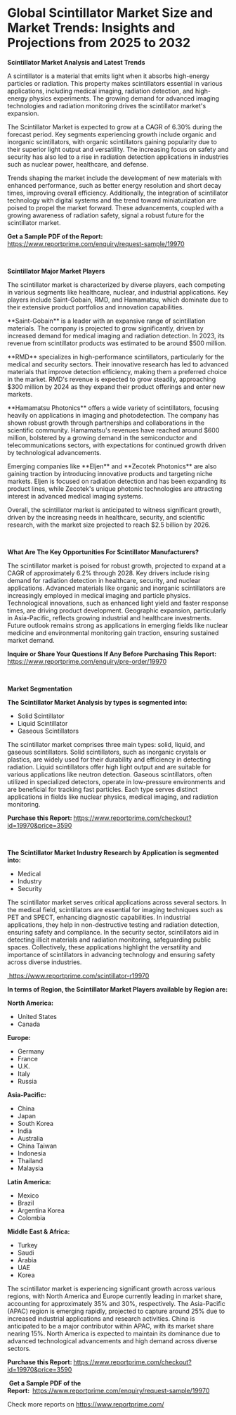 <p><h1>Global Scintillator Market Size and Market Trends: Insights and Projections from 2025 to 2032</h1></p><p><strong>Scintillator Market Analysis and Latest Trends</strong></p>
<p><p>A scintillator is a material that emits light when it absorbs high-energy particles or radiation. This property makes scintillators essential in various applications, including medical imaging, radiation detection, and high-energy physics experiments. The growing demand for advanced imaging technologies and radiation monitoring drives the scintillator market's expansion.</p><p>The Scintillator Market is expected to grow at a CAGR of 6.30% during the forecast period. Key segments experiencing growth include organic and inorganic scintillators, with organic scintillators gaining popularity due to their superior light output and versatility. The increasing focus on safety and security has also led to a rise in radiation detection applications in industries such as nuclear power, healthcare, and defense.</p><p>Trends shaping the market include the development of new materials with enhanced performance, such as better energy resolution and short decay times, improving overall efficiency. Additionally, the integration of scintillator technology with digital systems and the trend toward miniaturization are poised to propel the market forward. These advancements, coupled with a growing awareness of radiation safety, signal a robust future for the scintillator market.</p></p>
<p><strong>Get a Sample PDF of the Report:&nbsp;</strong> <a href="https://www.reportprime.com/enquiry/request-sample/19970?utm_campaign=2993&utm_medium=2&utm_source=Github&utm_content=ia&utm_term=18032025&utm_id=scintillator">https://www.reportprime.com/enquiry/request-sample/19970</a></p>
<p>&nbsp;</p>
<p><strong>Scintillator Major Market Players</strong></p>
<p><p>The scintillator market is characterized by diverse players, each competing in various segments like healthcare, nuclear, and industrial applications. Key players include Saint-Gobain, RMD, and Hamamatsu, which dominate due to their extensive product portfolios and innovation capabilities. </p><p>**Saint-Gobain** is a leader with an expansive range of scintillation materials. The company is projected to grow significantly, driven by increased demand for medical imaging and radiation detection. In 2023, its revenue from scintillator products was estimated to be around $500 million.</p><p>**RMD** specializes in high-performance scintillators, particularly for the medical and security sectors. Their innovative research has led to advanced materials that improve detection efficiency, making them a preferred choice in the market. RMD's revenue is expected to grow steadily, approaching $300 million by 2024 as they expand their product offerings and enter new markets.</p><p>**Hamamatsu Photonics** offers a wide variety of scintillators, focusing heavily on applications in imaging and photodetection. The company has shown robust growth through partnerships and collaborations in the scientific community. Hamamatsu's revenues have reached around $600 million, bolstered by a growing demand in the semiconductor and telecommunications sectors, with expectations for continued growth driven by technological advancements.</p><p>Emerging companies like **Eljen** and **Zecotek Photonics** are also gaining traction by introducing innovative products and targeting niche markets. Eljen is focused on radiation detection and has been expanding its product lines, while Zecotek's unique photonic technologies are attracting interest in advanced medical imaging systems.</p><p>Overall, the scintillator market is anticipated to witness significant growth, driven by the increasing needs in healthcare, security, and scientific research, with the market size projected to reach $2.5 billion by 2026.</p></p>
<p>&nbsp;</p>
<p><strong>What Are The Key Opportunities For Scintillator Manufacturers?</strong></p>
<p><p>The scintillator market is poised for robust growth, projected to expand at a CAGR of approximately 6.2% through 2028. Key drivers include rising demand for radiation detection in healthcare, security, and nuclear applications. Advanced materials like organic and inorganic scintillators are increasingly employed in medical imaging and particle physics. Technological innovations, such as enhanced light yield and faster response times, are driving product development. Geographic expansion, particularly in Asia-Pacific, reflects growing industrial and healthcare investments. Future outlook remains strong as applications in emerging fields like nuclear medicine and environmental monitoring gain traction, ensuring sustained market demand.</p></p>
<p><strong>Inquire or Share Your Questions If Any Before Purchasing This Report:</strong> <a href="https://www.reportprime.com/enquiry/pre-order/19970?utm_campaign=2993&utm_medium=2&utm_source=Github&utm_content=ia&utm_term=18032025&utm_id=scintillator">https://www.reportprime.com/enquiry/pre-order/19970</a></p>
<p>&nbsp;</p>
<p><strong>Market Segmentation</strong></p>
<p><strong>The Scintillator Market Analysis by types is segmented into:</strong></p>
<p><ul><li>Solid Scintillator</li><li>Liquid Scintillator</li><li>Gaseous Scintillators</li></ul></p>
<p><p>The scintillator market comprises three main types: solid, liquid, and gaseous scintillators. Solid scintillators, such as inorganic crystals or plastics, are widely used for their durability and efficiency in detecting radiation. Liquid scintillators offer high light output and are suitable for various applications like neutron detection. Gaseous scintillators, often utilized in specialized detectors, operate in low-pressure environments and are beneficial for tracking fast particles. Each type serves distinct applications in fields like nuclear physics, medical imaging, and radiation monitoring.</p></p>
<p><strong>Purchase this Report:&nbsp;</strong><a href="https://www.reportprime.com/checkout?id=19970&price=3590&utm_campaign=2993&utm_medium=2&utm_source=Github&utm_content=ia&utm_term=18032025&utm_id=scintillator">https://www.reportprime.com/checkout?id=19970&price=3590</a></p>
<p>&nbsp;</p>
<p><strong>The Scintillator Market Industry Research by Application is segmented into:</strong></p>
<p><ul><li>Medical</li><li>Industry</li><li>Security</li></ul></p>
<p><p>The scintillator market serves critical applications across several sectors. In the medical field, scintillators are essential for imaging techniques such as PET and SPECT, enhancing diagnostic capabilities. In industrial applications, they help in non-destructive testing and radiation detection, ensuring safety and compliance. In the security sector, scintillators aid in detecting illicit materials and radiation monitoring, safeguarding public spaces. Collectively, these applications highlight the versatility and importance of scintillators in advancing technology and ensuring safety across diverse industries.</p></p>
<p><a href="https://www.reportprime.com/scintillator-r19970?utm_campaign=2993&utm_medium=2&utm_source=Github&utm_content=ia&utm_term=18032025&utm_id=scintillator">&nbsp;https://www.reportprime.com/scintillator-r19970</a></p>
<p><strong>In terms of Region, the Scintillator Market Players available by Region are:</strong></p>
<p>
    <p> <strong> North America: </strong>
        <ul>
            <li>United States</li>
            <li>Canada</li>
        </ul>
        </p> 
    <p> <strong> Europe: </strong>
        <ul>
            <li>Germany</li>
            <li>France</li>
            <li>U.K.</li>
            <li>Italy</li>
            <li>Russia</li>
        </ul>
        </p> 
    <p> <strong> Asia-Pacific: </strong>
        <ul>
            <li>China</li>
            <li>Japan</li>
            <li>South Korea</li>
            <li>India</li>
            <li>Australia</li>
            <li>China Taiwan</li>
            <li>Indonesia</li>
            <li>Thailand</li>
            <li>Malaysia</li>
        </ul>
        </p> 
    <p> <strong> Latin America: </strong>
        <ul>
            <li>Mexico</li>
            <li>Brazil</li>
            <li>Argentina Korea</li>
            <li>Colombia</li>
        </ul>
        </p> 
    <p> <strong> Middle East & Africa: </strong>
        <ul>
            <li>Turkey</li>
            <li>Saudi</li>
            <li>Arabia</li>
            <li>UAE</li>
            <li>Korea</li>
        </ul>
    </p>
    </p>
<p><p>The scintillator market is experiencing significant growth across various regions, with North America and Europe currently leading in market share, accounting for approximately 35% and 30%, respectively. The Asia-Pacific (APAC) region is emerging rapidly, projected to capture around 25% due to increased industrial applications and research activities. China is anticipated to be a major contributor within APAC, with its market share nearing 15%. North America is expected to maintain its dominance due to advanced technological advancements and high demand across diverse sectors.</p></p>
<p><strong>Purchase this Report: </strong><a href="https://www.reportprime.com/checkout?id=19970&price=3590&utm_campaign=2993&utm_medium=2&utm_source=Github&utm_content=ia&utm_term=18032025&utm_id=scintillator">https://www.reportprime.com/checkout?id=19970&price=3590</a></p>
<p>&nbsp;<strong>Get a Sample PDF of the Report:&nbsp;&nbsp;</strong><a href="https://www.reportprime.com/enquiry/request-sample/19970?utm_campaign=2993&utm_medium=2&utm_source=Github&utm_content=ia&utm_term=18032025&utm_id=scintillator">https://www.reportprime.com/enquiry/request-sample/19970</a></p>
<p><strong></strong></p>
<p>Check more reports on <a href="https://www.reportprime.com/?utm_campaign=2993&utm_medium=2&utm_source=Github&utm_content=ia&utm_term=18032025&utm_id=scintillator">https://www.reportprime.com/</a></p>